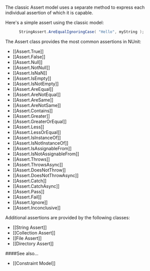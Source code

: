 The classic Assert model uses a separate method to express each 
individual assertion of which it is capable.
   
Here's a simple assert using the classic model:

```C#
      StringAssert.AreEqualIgnoringCase( "Hello", myString );
```
   
The Assert class provides the most common assertions in NUnit:
 * [[Assert.True]]
 * [[Assert.False]]
 * [[Assert.Null]]
 * [[Assert.NotNull]]
 * [[Assert.IsNaN]]
 * [[Assert.IsEmpty]]
 * [[Assert.IsNotEmpty]]
 * [[Assert.AreEqual]]
 * [[Assert.AreNotEqual]]
 * [[Assert.AreSame]]
 * [[Assert.AreNotSame]]
 * [[Assert.Contains]]
 * [[Assert.Greater]]
 * [[Assert.GreaterOrEqual]]
 * [[Assert.Less]]
 * [[Assert.LessOrEqual]]
 * [[Assert.IsInstanceOf]]
 * [[Assert.IsNotInstanceOf]]
 * [[Assert.IsAssignableFrom]]
 * [[Assert.IsNotAssignableFrom]]
 * [[Assert.Throws]]
 * [[Assert.ThrowsAsync]]
 * [[Assert.DoesNotThrow]]
 * [[Assert.DoesNotThrowAsync]]
 * [[Assert.Catch]]
 * [[Assert.CatchAsync]]
 * [[Assert.Pass]]
 * [[Assert.Fail]]
 * [[Assert.Ignore]]
 * [[Assert.Inconclusive]]
 
Additional assertions are provided by the following classes:
 * [[String Assert]]
 * [[Collection Assert]]
 * [[File Assert]]
 * [[Directory Assert]]

####See also... 
 * [[Constraint Model]]
